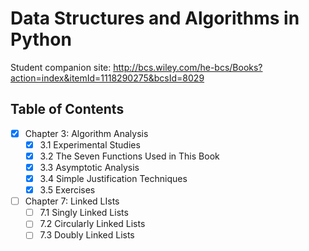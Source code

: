 # Data Structures and Algorithms in Python
Student companion site: http://bcs.wiley.com/he-bcs/Books?action=index&itemId=1118290275&bcsId=8029

## Table of Contents
- [x] Chapter 3: Algorithm Analysis
  - [x] 3.1 Experimental Studies
  - [x] 3.2 The Seven Functions Used in This Book
  - [x] 3.3 Asymptotic Analysis
  - [x] 3.4 Simple Justification Techniques
  - [x] 3.5 Exercises
- [ ] Chapter 7: Linked LIsts
  - [ ] 7.1 Singly Linked Lists
  - [ ] 7.2 Circularly Linked Lists
  - [ ] 7.3 Doubly Linked Lists